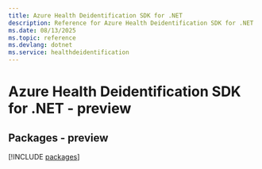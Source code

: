 ```yaml
---
title: Azure Health Deidentification SDK for .NET
description: Reference for Azure Health Deidentification SDK for .NET
ms.date: 08/13/2025
ms.topic: reference
ms.devlang: dotnet
ms.service: healthdeidentification
---
```

# Azure Health Deidentification SDK for .NET - preview
## Packages - preview
[!INCLUDE [packages](health-deidentification-index.md)]